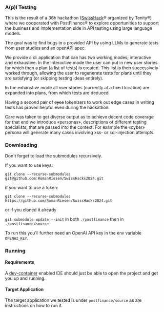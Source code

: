 ### A(p)I Testing

This is the result of a 36h hackathon ([SwissHack](https://www.swisshacks.com/)® organized by Tenity®) where we cooperated with PostFinance® to explore opportunities to support the business and implementation side in API testing using large language models.

The goal was to find bugs in a provided API by using LLMs to generate tests from user studies and an openAPI spec.

We provide a cli application that can has two working modes; interactive and exhaustive. In the interactive mode the user can put in new user stories for which then a plan (a list of tests) is created. This list is then successively worked through, allowing the user to regenerate tests for plans until they are satisfying (or skipping testing ideas entirely).

In the exhaustive mode all user stories (currently at a fixed location) are expanded into plans, from which tests are deduced.

Having a second pair of ~~eyes~~ tokenizers to work out edge cases in writing tests has proven helpful even during the hackathon.

Care was taken to get diverse output as to achieve decent code coverage for that end we introduce «personas», descriptions of different testing specialists, that are passed into the context. For example the «cyber» persona will generate many cases involving xss- or sql-injection attempts.

### Downloading

Don't forget to load the submodules recursively.

If you want to use keys:

`git clone --recurse-submodules git@github.com:RomanRiesen/SwissHacks2024.git`

if you want to use a token:

`git clone --recurse-submodules https://github.com/RomanRiesen/SwissHacks2024.git`

or if you cloned it already

`git submodule update --init` in both `./postfinance` then in `./postfinance/source`

To run this you'll further need an OpenAI API key in the env variable `OPENAI_KEY`.

### Running

#### Requirements

A [dev-container](https://code.visualstudio.com/docs/devcontainers/containers) enabled IDE should just be able to open the project and get you up and running.

#### Target Application

The target application we tested is under `postfinance/source` as are instructions on how to run it.
